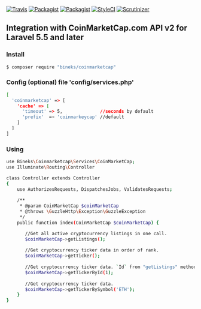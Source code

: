 [![Travis](https://img.shields.io/travis/bineks/coinmarketcap.svg?maxAge=2592000?style=flat-square)](https://travis-ci.org/bineks/coinmarketcap)
[![Packagist](https://img.shields.io/packagist/l/bineks/coinmarketcap.svg?maxAge=2592000?style=flat-square)](https://packagist.org/packages/bineks/coinmarketcap)
[![Packagist](https://img.shields.io/packagist/v/bineks/coinmarketcap.svg?maxAge=2592000?style=flat-square)](https://packagist.org/packages/bineks/coinmarketcap)
[![StyleCI](https://styleci.io/repos/160199198/shield)](https://styleci.io/repos/160199198)
[![Scrutinizer](https://img.shields.io/scrutinizer/g/bineks/coinmarketcap.svg?maxAge=2592000)](https://scrutinizer-ci.com/g/bineks/coinmarketcap/)

## Integration with CoinMarketCap.com API v2 for Laravel 5.5 and later

### Install

```sh
$ composer require "bineks/coinmarketcap"
```

### Config (optional) file 'config/services.php' 
```sh
[
  'coinmarketcap' => [
    'cache' => [
      'timeout' => 5,              //seconds by default
      'prefix'  => 'coinmarkeycap' //default
    ]
  ]
]
```

### Using

```sh
use Bineks\Coinmarketcap\Services\CoinMarketCap;
use Illuminate\Routing\Controller

class Controller extends Controller
{
    use AuthorizesRequests, DispatchesJobs, ValidatesRequests;
    
    /**
     * @param CoinMarketCap $coinMarketCap
     * @throws \GuzzleHttp\Exception\GuzzleException
     */
    public function index(CoinMarketCap $coinMarketCap) {

       //Get all active cryptocurrency listings in one call.
       $coinMarketCap->getListings();
       
       //Get cryptocurrency ticker data in order of rank.
       $coinMarketCap->getTicker();
       
       //Get cryptocurrency ticker data. `Id` from "getListings" method.
       $coinMarketCap->getTickerById(1);
       
       //Get cryptocurrency ticker data.
       $coinMarketCap->getTickerBySymbol('ETH');
    }
}
```
